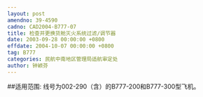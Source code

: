 ```yaml
---
layout: post
amendno: 39-4590
cadno: CAD2004-B777-07
title: 检查并更换货舱灭火系统过滤/调节器
date: 2003-09-28 00:00:00 +0800
effdate: 2004-10-07 00:00:00 +0800
tag: B777
categories: 民航中南地区管理局适航审定处
author: 钟颖芬
---
```


##适用范围:
线号为002-290（含）的B777-200和B777-300型飞机。

